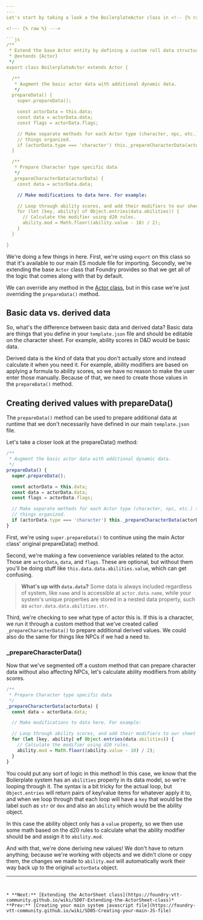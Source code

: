 ```yaml
---
---
Let's start by taking a look a the BoilerplateActor class in <!-- {% raw %} -->`/module/actor/actor.js`<!-- {% endraw %} -->. As with previous examples, you'll want to rename <!-- {% raw %} -->`BoilerplateActor`<!-- {% endraw %} --> to whatever your system's name is, such as <!-- {% raw %} -->`MySystemNameActor`<!-- {% endraw %} -->.

<!--- {% raw %} --->

```js
/**
 * Extend the base Actor entity by defining a custom roll data structure which is ideal for the Simple system.
 * @extends {Actor}
 */
export class BoilerplateActor extends Actor {

  /**
   * Augment the basic actor data with additional dynamic data.
   */
  prepareData() {
    super.prepareData();

    const actorData = this.data;
    const data = actorData.data;
    const flags = actorData.flags;

    // Make separate methods for each Actor type (character, npc, etc.) to keep
    // things organized.
    if (actorData.type === 'character') this._prepareCharacterData(actorData);
  }

  /**
   * Prepare Character type specific data
   */
  _prepareCharacterData(actorData) {
    const data = actorData.data;

    // Make modifications to data here. For example:

    // Loop through ability scores, and add their modifiers to our sheet output.
    for (let [key, ability] of Object.entries(data.abilities)) {
      // Calculate the modifier using d20 rules.
      ability.mod = Math.floor((ability.value - 10) / 2);
    }
  }

}
```

<!--- {% endraw %} --->

We're doing a few things in here. First, we're using <!-- {% raw %} -->`export`<!-- {% endraw %} --> on this class so that it's available to our main ES module file for importing. Secondly, we're extending the base <!-- {% raw %} -->`Actor`<!-- {% endraw %} --> class that Foundry provides so that we get all of the logic that comes along with that by default.

We can override any method in the [Actor class](https://foundryvtt.com/api/Actor.html), but in this case we're just overriding the <!-- {% raw %} -->`prepareData()`<!-- {% endraw %} --> method.

## Basic data vs. derived data

So, what's the difference between basic data and derived data? Basic data are things that you define in your <!-- {% raw %} -->`template.json`<!-- {% endraw %} --> file and should be editable on the character sheet. For example, ability scores in D&D would be basic data.

Derived data is the kind of data that you don't actually store and instead calculate it when you need it. For example, ability modifiers are based on applying a formula to ability scores, so we have no reason to make the user enter those manually. Because of that, we need to create those values in the <!-- {% raw %} -->`prepareData()`<!-- {% endraw %} --> method.

## Creating derived values with prepareData()

The <!-- {% raw %} -->`prepareData()`<!-- {% endraw %} --> method can be used to prepare additional data at runtime that we don't necessarily have defined in our main <!-- {% raw %} -->`template.json`<!-- {% endraw %} --> file.

Let's take a closer look at the prepareData() method:

<!--- {% raw %} --->

```js
/**
 * Augment the basic actor data with additional dynamic data.
 */
prepareData() {
  super.prepareData();

  const actorData = this.data;
  const data = actorData.data;
  const flags = actorData.flags;

  // Make separate methods for each Actor type (character, npc, etc.) to keep
  // things organized.
  if (actorData.type === 'character') this._prepareCharacterData(actorData);
}
```

<!--- {% endraw %} --->

First, we're using <!-- {% raw %} -->`super.prepareData()`<!-- {% endraw %} --> to continue using the main Actor class' original prepareData() method.

Second, we're making a few convenience variables related to the actor. Those are <!-- {% raw %} -->`actorData`<!-- {% endraw %} -->, <!-- {% raw %} -->`data`<!-- {% endraw %} -->, and <!-- {% raw %} -->`flags`<!-- {% endraw %} -->. These are optional, but without them you'll be doing stuff like <!-- {% raw %} -->`this.data.data.abilities.value`<!-- {% endraw %} -->, which can get confusing.

> **What's up with <!-- {% raw %} -->`data.data`?**
> Some data is always included regardless of system, like <!-- {% raw %} -->`name`<!-- {% endraw %} --> and is accessible at <!-- {% raw %} -->`actor.data.name`<!-- {% endraw %} -->, while your system's unique properties are stored in a nested data property, such as <!-- {% raw %} -->`actor.data.data.abilities.str`<!-- {% endraw %} -->.

Third, we're checking to see what type of actor this is. If this is a character, we run it through a custom method that we've created called <!-- {% raw %} -->`_prepareCharacterData()`<!-- {% endraw %} --> to prepare additional derived values. We could also do the same for things like NPCs if we had a need to.

### _prepareCharacterData()

Now that we've segmented off a custom method that can prepare character data without also affecting NPCs, let's calculate ability modifiers from ability scores.

<!--- {% raw %} --->

```js
/**
 * Prepare Character type specific data
 */
_prepareCharacterData(actorData) {
  const data = actorData.data;

  // Make modifications to data here. For example:

  // Loop through ability scores, and add their modifiers to our sheet output.
  for (let [key, ability] of Object.entries(data.abilities)) {
    // Calculate the modifier using d20 rules.
    ability.mod = Math.floor((ability.value - 10) / 2);
  }
}
```

<!--- {% endraw %} --->

You could put any sort of logic in this method! In this case, we know that the Boilerplate system has an <!-- {% raw %} -->`abilities`<!-- {% endraw %} --> property in its data model, so we're looping through it. The syntax is a bit tricky for the actual loop, but <!-- {% raw %} -->`Object.entries`<!-- {% endraw %} --> will return pairs of key/value items for whatever apply it to, and when we loop through that each loop will have a <!-- {% raw %} -->`key`<!-- {% endraw %} --> that would be the label such as <!-- {% raw %} -->`str`<!-- {% endraw %} --> or <!-- {% raw %} -->`dex`<!-- {% endraw %} --> and also an <!-- {% raw %} -->`ability`<!-- {% endraw %} --> which would be the ability object.

In this case the ability object only has a <!-- {% raw %} -->`value`<!-- {% endraw %} --> property, so we then use some math based on the d20 rules to calculate what the ability modifier should be and assign it to <!-- {% raw %} -->`ability.mod`<!-- {% endraw %} -->.

And with that, we're done deriving new values! We don't have to return anything; because we're working with objects and we didn't clone or copy them, the changes we made to <!-- {% raw %} -->`ability.mod`<!-- {% endraw %} --> will automatically work their way back up to the original <!-- {% raw %} -->`actorData`<!-- {% endraw %} --> object.

---
```


* **Next:** [Extending the ActorSheet class](https://foundry-vtt-community.github.io/wiki/SD07-Extending-the-ActorSheet-class)* **Prev:** [Creating your main system javascript file](https://foundry-vtt-community.github.io/wiki/SD05-Creating-your-main-JS-file)
